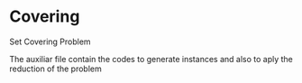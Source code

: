 # Covering
Set Covering Problem

The auxiliar file contain the codes to generate instances and also to aply the reduction of the problem
